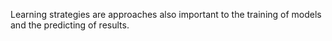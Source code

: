 Learning strategies are approaches also important to the training of models and the predicting of results.

